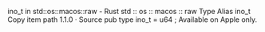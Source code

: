 ino_t in std::os::macos::raw - Rust
std
::
os
::
macos
::
raw
Type Alias
ino_t
Copy item path
1.1.0
·
Source
pub type ino_t =
u64
;
Available on
Apple
only.